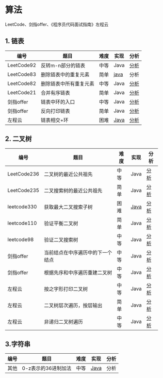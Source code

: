 # 算法
LeetCode、剑指offer、《程序员代码面试指南》左程云  

## 1. 链表
|编号|题目|难度|实现|分析|
|-|-|-|-|-|
|LeetCode92|反转m-n部分的链表|中等|Java|[分析](https://blog.nowcoder.net/n/62e0adb196094d3e9f33ceb1f0a0a144)|
|LeetCode83|删除链表中的重复元素|简单|[java](https://github.com/chzhyang/Algorithms/blob/master/leetcode/83-deleteDuplication%5B1%5D.java)|分析|
|LeetCode82|删除链表中所有重复元素|中等|Java|[分析](https://blog.nowcoder.net/n/867a1b345ab44d92919f12b5db1955aa)|
|LeetCode21|合并有序链表|简单|Java|[分析](https://blog.nowcoder.net/n/972d0552a75b4598a21f45dd64779442)|
|剑指offer|链表中环的入口|中等|Java|[分析](https://blog.nowcoder.net/n/efa42ca8a59c42599fb873061e286fdd)|
|剑指offer|反向打印链表|简单|Java|[分析](https://blog.nowcoder.net/n/867a1b345ab44d92919f12b5db1955aa)|
|左程云|链表相交+环|困难|[Java](https://github.com/chzhyang/Algorithms/blob/master/dataStructure/list/IntersectList.java)|[分析](https://blog.nowcoder.net/n/28629cbeadfd4b11987523e98fbb5f8e)|


## 2. 二叉树
|编号|题目|难度|实现|分析|
|-|-|-|-|-|
|LeetCode236|二叉树的最近公共祖先|中等|Java|[分析](https://leetcode-cn.com/problems/lowest-common-ancestor-of-a-binary-tree/solution/er-cha-shu-de-zui-jin-gong-gong-zu-xian-by-chengzh/)|
|LeetCode235|二叉搜索树的最近公共祖先|简单|Java|[分析](https://leetcode-cn.com/problems/lowest-common-ancestor-of-a-binary-search-tree/solution/er-cha-sou-suo-shu-zhong-liang-jie-dian-de-zui-jin/)|
|leetcode330|获取最大二叉搜索子树|困难|[Java](https://github.com/chzhyang/Algorithms/blob/master/leetcode/330-maxBST.java)|[分析](https://blog.nowcoder.net/n/f52b198de9e54731a5de5b37be961de3)|
|leetcode110|验证平衡二叉树|简单|Java|[分析](https://blog.nowcoder.net/n/ac4b527c6de84badb1e763dbd81834d0)|
|leetcode98|验证二叉搜索树|中等|Java|[分析](https://leetcode-cn.com/problems/validate-binary-search-tree/solution/yan-zheng-er-cha-sou-suo-shu-by-jing-jue/)|
|剑指offer|当前结点在中序遍历中的下一个结点|中等|Java|[分析](https://blog.nowcoder.net/n/a58b6cb5a4794a41976d807ad5f5c0b9)|
|剑指offer|根据先序和中序遍历重建二叉树|中等|Java|[分析](https://blog.nowcoder.net/n/900701cee0834acea57dfa09c6e9dafa)|
|左程云|按之字形打印二叉树|中等|Java|[分析](https://blog.nowcoder.net/n/12573b569cfd4893870f0c4c379d7fe4)|
|左程云|二叉树层次遍历，按层输出|简单|Java|[分析](https://blog.nowcoder.net/n/83ce35002fc0408582b1ca7db51793c9)|
|左程云|非递归二叉树遍历|中等|Java|[分析](https://blog.nowcoder.net/n/21c1da62b1774e639efd238762baf76a)|


## 3.字符串
|编号|题目|难度|实现|分析|
|-|-|-|-|-|
|其他|0-z表示的36进制加法|中等|[Java](https://github.com/chzhyang/Algorithms/blob/master/others/36jinzhi.java)|分析|
